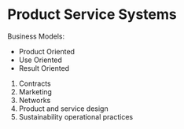 # Product Service Systems

Business Models:
+ Product Oriented
+ Use Oriented
+ Result Oriented

1. Contracts
2. Marketing
3. Networks
4. Product and service design
5. Sustainability operational practices



